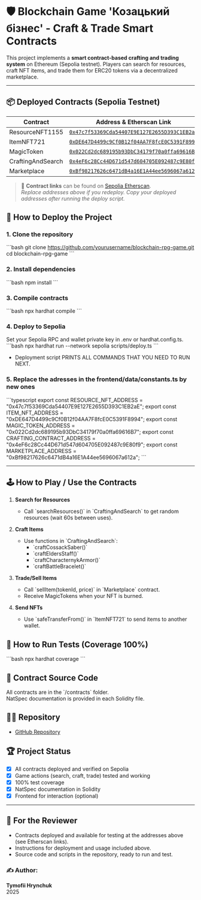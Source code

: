 # 🛡️ Blockchain Game 'Козацький бізнес' - Craft & Trade Smart Contracts

This project implements a **smart contract-based crafting and trading system** on Ethereum (Sepolia testnet). Players can search for resources, craft NFT items, and trade them for ERC20 tokens via a decentralized marketplace.

---

## 📦 Deployed Contracts (Sepolia Testnet)

| Contract              | Address & Etherscan Link                                                                                                                                                  |
|-----------------------|---------------------------------------------------------------------------------------------------------------------------------------------------------------------------|
| ResourceNFT1155       | [`0x47c7f53369Cda54407E9E127E2655D393C1EB2aE`](https://sepolia.etherscan.io/address/0x47c7f53369Cda54407E9E127E2655D393C1EB2aE)         |
| ItemNFT721            | [`0xDE647D4499c9Cf0B12f04AA7F8fcE0C5391F8994`](https://sepolia.etherscan.io/address/0xDE647D4499c9Cf0B12f04AA7F8fcE0C5391F8994)         |
| MagicToken            | [`0x022Cd2dc689195b93DbC34179f70a0ffa69616B7`](https://sepolia.etherscan.io/address/0x022Cd2dc689195b93DbC34179f70a0ffa69616B7)         |
| CraftingAndSearch     | [`0x4eF6c28Cc44D671d547d604705E092487c9E80f9`](https://sepolia.etherscan.io/address/0x4eF6c28Cc44D671d547d604705E092487c9E80f9)         |
| Marketplace           | [`0xBf98217626c6471dB4a16E1A44ee5696067a612a`](https://sepolia.etherscan.io/address/0xBf98217626c6471dB4a16E1A44ee5696067a612a)         |

> 📝 **Contract links** can be found on [Sepolia Etherscan](https://sepolia.etherscan.io/).  
> _Replace addresses above if you redeploy. Copy your deployed addresses after running the deploy script._


## 🚀 How to Deploy the Project

### 1. Clone the repository
\`\`\`bash
git clone https://github.com/yourusername/blockchain-rpg-game.git
cd blockchain-rpg-game
\`\`\`

### 2. Install dependencies
\`\`\`bash
npm install
\`\`\`

### 3. Compile contracts
\`\`\`bash
npx hardhat compile
\`\`\`

### 4. Deploy to Sepolia
Set your Sepolia RPC and wallet private key in .env or hardhat.config.ts.
\`\`\`bash
npx hardhat run --network sepolia scripts/deploy.ts
\`\`\`

- Deployment script PRINTS ALL COMMANDS THAT YOU NEED TO RUN NEXT.

### 5. Replace the adresses in the frontend/data/constants.ts by new ones
\`\`\`typescript
export const RESOURCE_NFT_ADDRESS = "0x47c7f53369Cda54407E9E127E2655D393C1EB2aE";
export const ITEM_NFT_ADDRESS = "0xDE647D4499c9Cf0B12f04AA7F8fcE0C5391F8994";
export const MAGIC_TOKEN_ADDRESS = "0x022Cd2dc689195b93DbC34179f70a0ffa69616B7";
export const CRAFTING_CONTRACT_ADDRESS = "0x4eF6c28Cc44D671d547d604705E092487c9E80f9";
export const MARKETPLACE_ADDRESS = "0xBf98217626c6471dB4a16E1A44ee5696067a612a";
\`\`\`

---

## 🕹️ How to Play / Use the Contracts

1. **Search for Resources**
   - Call \`searchResources()\` in \`CraftingAndSearch\` to get random resources (wait 60s between uses).

2. **Craft Items**
   - Use functions in \`CraftingAndSearch\`:  
     - \`craftCossackSaber()\`  
     - \`craftEldersStaff()\`  
     - \`craftCharacternykArmor()\`  
     - \`craftBattleBracelet()\`  

3. **Trade/Sell Items**
   - Call \`sellItem(tokenId, price)\` in \`Marketplace\` contract.
   - Receive MagicTokens when your NFT is burned.

4. **Send NFTs**
   - Use \`safeTransferFrom()\` in \`ItemNFT721\` to send items to another wallet.


## 🧪 How to Run Tests (Coverage 100%)

\`\`\`bash
npx hardhat coverage
\`\`\`


## 📄 Contract Source Code

All contracts are in the \`/contracts\` folder.  
NatSpec documentation is provided in each Solidity file.


## 🧑‍💻 Repository

- [GitHub Repository](https://github.com/Tim090909/blockchain-game)

## 🏆 Project Status

- [x] All contracts deployed and verified on Sepolia  
- [x] Game actions (search, craft, trade) tested and working  
- [x] 100% test coverage  
- [x] NatSpec documentation in Solidity  
- [x] Frontend for interaction (optional)

---

## 📢 For the Reviewer

- Contracts deployed and available for testing at the addresses above (see Etherscan links).
- Instructions for deployment and usage included above.
- Source code and scripts in the repository, ready to run and test.


### ✍️ Author:  
**Tymofii Hrynchuk**  
2025

